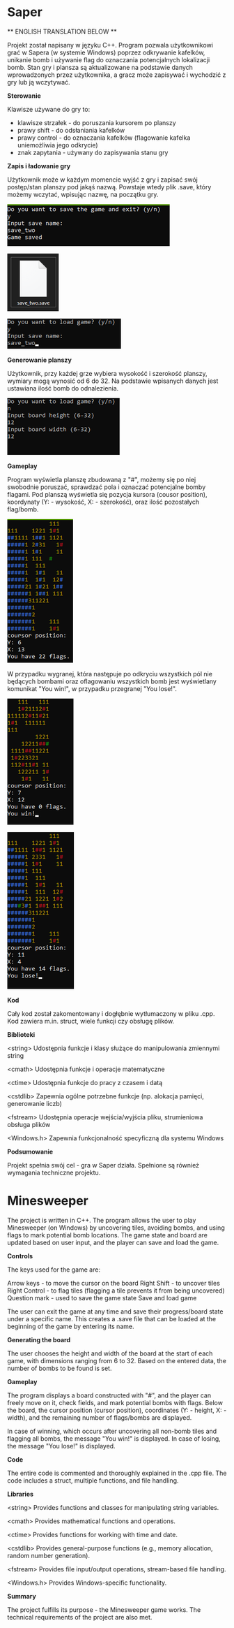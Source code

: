 # **Saper**

** ENGLISH TRANSLATION BELOW **

Projekt został napisany w języku C++. Program pozwala użytkownikowi grać w Sapera (w systemie Windows) poprzez odkrywanie kafelków, unikanie bomb i używanie flag do oznaczania potencjalnych lokalizacji bomb.
Stan gry i plansza są aktualizowane na podstawie danych wprowadzonych przez użytkownika, a gracz może zapisywać i wychodzić z gry lub ją wczytywać.

**Sterowanie**

 Klawisze używane do gry to:
 - klawisze strzałek - do poruszania kursorem po planszy
 - prawy shift - do odsłaniania kafelków
 - prawy control - do oznaczania kafelków (flagowanie kafelka uniemożliwia jego odkrycie)
 - znak zapytania - używany do zapisywania stanu gry

**Zapis i ładowanie gry**

Użytkownik może w każdym momencie wyjść z gry i zapisać swój postęp/stan planszy pod jakąś nazwą. Powstaje wtedy plik .save, który możemy wczytać, wpisując nazwę, na początku gry.

![Alt text](image-4.png)

![Alt text](image-5.png)

![Alt text](image-6.png)

**Generowanie planszy**

Użytkownik, przy każdej grze wybiera wysokość i szerokość planszy, wymiary mogą wynosić od 6 do 32. Na podstawie wpisanych danych jest ustawiana ilość bomb do odnalezienia. 

![Alt text](image-3.png)

**Gameplay**

Program wyświetla planszę zbudowaną z "#", możemy się po niej swobodnie poruszać, sprawdzać pola i oznaczać potencjalne bomby flagami. Pod planszą wyświetla się pozycja kursora (cousor position), koordynaty (Y: - wysokość, X: - szerokość), oraz ilość pozostałych flag/bomb. 

![Alt text](image.png)

W przypadku wygranej, która następuje po odkryciu wszystkich pól nie będących bombami oraz oflagowaniu wszystkich bomb jest wyświetlany komunikat "You win!", w przypadku przegranej "You lose!".

![Alt text](image-2.png)

![Alt text](image-1.png)

**Kod**

Cały kod został zakomentowany i dogłębnie wytłumaczony w pliku .cpp. Kod zawiera m.in. struct, wiele funkcji czy obsługę plików.

**Biblioteki**

\<string>     Udostępnia funkcje i klasy służące do manipulowania zmiennymi string

\<cmath>      Udostępnia funkcje i operacje matematyczne

\<ctime>      Udostępnia funkcje do pracy z czasem i datą

\<cstdlib>    Zapewnia ogólne potrzebne funkcje (np. alokacja pamięci, generowanie liczb)

\<fstream>    Udostępnia operacje wejścia/wyjścia pliku, strumieniowa obsługa plików

\<Windows.h>  Zapewnia funkcjonalność specyficzną dla systemu Windows

**Podsumowanie**

Projekt spełnia swój cel - gra w Saper działa. Spełnione są również wymagania techniczne projektu.

# **Minesweeper**
The project is written in C++. The program allows the user to play Minesweeper (on Windows) by uncovering tiles, avoiding bombs, and using flags to mark potential bomb locations. The game state and board are updated based on user input, and the player can save and load the game.

**Controls**

The keys used for the game are:

Arrow keys - to move the cursor on the board
Right Shift - to uncover tiles
Right Control - to flag tiles (flagging a tile prevents it from being uncovered)
Question mark - used to save the game state
Save and load game

The user can exit the game at any time and save their progress/board state under a specific name. This creates a .save file that can be loaded at the beginning of the game by entering its name.

**Generating the board**

The user chooses the height and width of the board at the start of each game, with dimensions ranging from 6 to 32. Based on the entered data, the number of bombs to be found is set.

**Gameplay**

The program displays a board constructed with "#", and the player can freely move on it, check fields, and mark potential bombs with flags. Below the board, the cursor position (cursor position), coordinates (Y: - height, X: - width), and the remaining number of flags/bombs are displayed.

In case of winning, which occurs after uncovering all non-bomb tiles and flagging all bombs, the message "You win!" is displayed. In case of losing, the message "You lose!" is displayed.

**Code**

The entire code is commented and thoroughly explained in the .cpp file. The code includes a struct, multiple functions, and file handling.

**Libraries**

\<string> Provides functions and classes for manipulating string variables.

\<cmath> Provides mathematical functions and operations.

\<ctime> Provides functions for working with time and date.

\<cstdlib> Provides general-purpose functions (e.g., memory allocation, random number generation).

\<fstream> Provides file input/output operations, stream-based file handling.

\<Windows.h> Provides Windows-specific functionality.

**Summary**

The project fulfills its purpose - the Minesweeper game works. The technical requirements of the project are also met.

